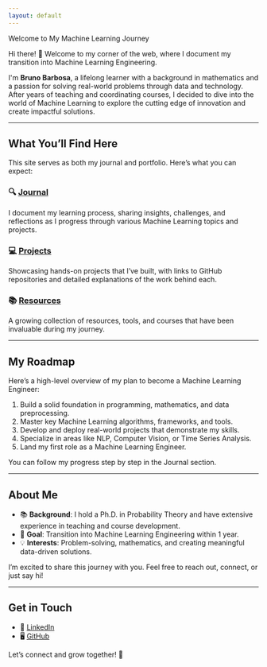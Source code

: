 ```yaml
---
layout: default
---
```


Welcome to My Machine Learning Journey

Hi there! 👋 Welcome to my corner of the web, where I document my transition into Machine Learning Engineering.

I'm **Bruno Barbosa**, a lifelong learner with a background in mathematics and a passion for solving real-world problems through data and technology. After years of teaching and coordinating courses, I decided to dive into the world of Machine Learning to explore the cutting edge of innovation and create impactful solutions.

---

## What You’ll Find Here

This site serves as both my journal and portfolio. Here’s what you can expect:

### 🔍 [**Journal**](/journal.html)

I document my learning process, sharing insights, challenges, and reflections as I progress through various Machine Learning topics and projects.

### 💻 [**Projects**](/projects.html)

Showcasing hands-on projects that I’ve built, with links to GitHub repositories and detailed explanations of the work behind each.

### 📚 [**Resources**](/resources.html)

A growing collection of resources, tools, and courses that have been invaluable during my journey.

---

## My Roadmap

Here’s a high-level overview of my plan to become a Machine Learning Engineer:

1. Build a solid foundation in programming, mathematics, and data preprocessing.
2. Master key Machine Learning algorithms, frameworks, and tools.
3. Develop and deploy real-world projects that demonstrate my skills.
4. Specialize in areas like NLP, Computer Vision, or Time Series Analysis.
5. Land my first role as a Machine Learning Engineer.

You can follow my progress step by step in the Journal section.

---

## About Me

- 📚 **Background**: I hold a Ph.D. in Probability Theory and have extensive experience in teaching and course development.
- 🎯 **Goal**: Transition into Machine Learning Engineering within 1 year.
- 💡 **Interests**: Problem-solving, mathematics, and creating meaningful data-driven solutions.

I’m excited to share this journey with you. Feel free to reach out, connect, or just say hi!

---

## Get in Touch

- 💼 [LinkedIn](https://linkedin.com/in/blbarbosa)
- 🖥️ [GitHub](https://github.com/br-barbosa)

Let’s connect and grow together! 🚀
